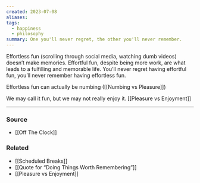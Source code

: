 ```yaml
---
created: 2023-07-08
aliases: 
tags:
  - happiness
  - philosophy
summary: One you'll never regret, the other you'll never remember.
---
```

Effortless fun (scrolling through social media, watching dumb videos) doesn’t make memories. Effortful fun, despite being more work, are what leads to a fulfilling and memorable life. You’ll never regret having effortful fun, you’ll never remember having effortless fun. 

Effortless fun can actually be numbing ([[Numbing vs Pleasure]])

We may call it fun, but we may not really enjoy it. [[Pleasure vs Enjoyment]] 

---

### Source
- [[Off The Clock]]

### Related
- [[Scheduled Breaks]] 
- [[Quote for “Doing Things Worth Remembering”]] 
- [[Pleasure vs Enjoyment]]